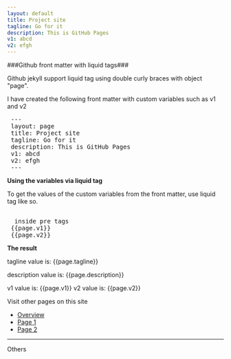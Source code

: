```yaml
---
layout: default
title: Project site
tagline: Go for it 
description: This is GitHub Pages
v1: abcd
v2: efgh
---
```



###Github front matter with liquid tags###

Github jekyll support liquid tag using double curly braces with object "page".

I have created the following front matter with custom variables such as v1 and v2

<pre>
 ---
 layout: page
 title: Project site
 tagline: Go for it 
 description: This is GitHub Pages
 v1: abcd
 v2: efgh
 ---
</pre>

**Using the variables via liquid tag**

To get the values of the custom variables from the front matter, use liquid tag like so. 

<pre> 
  inside pre tags
 {{page.v1}}
 {{page.v2}}
</pre>


**The result**

tagline value is: {{page.tagline}}

description value is: {{page.description}}

v1 value is: {{page.v1}}
v2 value is: {{page.v2}}


Visit other pages on this site

- [Overview](pages/overview.html)
- [Page 1](pages/page1.html)
- [Page 2](pages/page2.html)


---

Others



